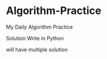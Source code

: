 # Algorithm-Practice

My Daily Algorithm Practice

Solution Write in Python

will have multiple solution
